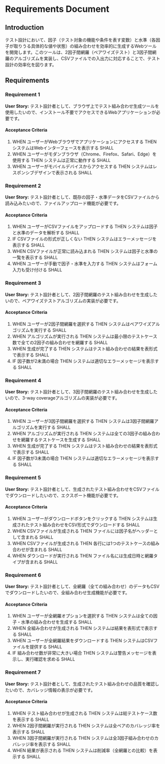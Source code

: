 # Requirements Document

## Introduction

テスト設計において、因子（テスト対象の機能や条件を表す変数）と水準（各因子が取りうる具体的な値や状態）の組み合わせを効率的に生成するWebツールを開発します。このツールは、2因子間網羅（ペアワイズテスト）と3因子間網羅のアルゴリズムを実装し、CSVファイルでの入出力に対応することで、テスト設計の効率化を図ります。

## Requirements

### Requirement 1

**User Story:** テスト設計者として、ブラウザ上でテスト組み合わせ生成ツールを使用したいので、インストール不要でアクセスできるWebアプリケーションが必要です。

#### Acceptance Criteria

1. WHEN ユーザーがWebブラウザでアプリケーションにアクセスする THEN システムはWebインターフェースを表示する SHALL
2. WHEN ユーザーがモダンブラウザ（Chrome、Firefox、Safari、Edge）を使用する THEN システムは正常に動作する SHALL
3. WHEN ユーザーがモバイルデバイスからアクセスする THEN システムはレスポンシブデザインで表示される SHALL

### Requirement 2

**User Story:** テスト設計者として、既存の因子・水準データをCSVファイルから読み込みたいので、ファイルアップロード機能が必要です。

#### Acceptance Criteria

1. WHEN ユーザーがCSVファイルをアップロードする THEN システムは因子と水準のデータを解析する SHALL
2. IF CSVファイルの形式が正しくない THEN システムはエラーメッセージを表示する SHALL
3. WHEN CSVファイルが正常に読み込まれる THEN システムは因子と水準の一覧を表示する SHALL
4. WHEN ユーザーが手動で因子・水準を入力する THEN システムはフォーム入力も受け付ける SHALL

### Requirement 3

**User Story:** テスト設計者として、2因子間網羅のテスト組み合わせを生成したいので、ペアワイズテストアルゴリズムの実装が必要です。

#### Acceptance Criteria

1. WHEN ユーザーが2因子間網羅を選択する THEN システムはペアワイズアルゴリズムを実行する SHALL
2. WHEN アルゴリズムが実行される THEN システムは最小限のテストケース数で全ての2因子の組み合わせを網羅する SHALL
3. WHEN 生成が完了する THEN システムはテスト組み合わせの結果を表形式で表示する SHALL
4. IF 因子数が2未満の場合 THEN システムは適切なエラーメッセージを表示する SHALL

### Requirement 4

**User Story:** テスト設計者として、3因子間網羅のテスト組み合わせを生成したいので、3-way coverageアルゴリズムの実装が必要です。

#### Acceptance Criteria

1. WHEN ユーザーが3因子間網羅を選択する THEN システムは3因子間網羅アルゴリズムを実行する SHALL
2. WHEN アルゴリズムが実行される THEN システムは全ての3因子の組み合わせを網羅するテストケースを生成する SHALL
3. WHEN 生成が完了する THEN システムはテスト組み合わせの結果を表形式で表示する SHALL
4. IF 因子数が3未満の場合 THEN システムは適切なエラーメッセージを表示する SHALL

### Requirement 5

**User Story:** テスト設計者として、生成されたテスト組み合わせをCSVファイルでダウンロードしたいので、エクスポート機能が必要です。

#### Acceptance Criteria

1. WHEN ユーザーがダウンロードボタンをクリックする THEN システムは生成されたテスト組み合わせをCSV形式でダウンロードする SHALL
2. WHEN CSVファイルが生成される THEN ファイルには因子名がヘッダーとして含まれる SHALL
3. WHEN CSVファイルが生成される THEN 各行には1つのテストケースの組み合わせが含まれる SHALL
4. WHEN ダウンロードが実行される THEN ファイル名には生成日時と網羅タイプが含まれる SHALL

### Requirement 6

**User Story:** テスト設計者として、全網羅（全ての組み合わせ）のデータもCSVでダウンロードしたいので、全組み合わせ生成機能が必要です。

#### Acceptance Criteria

1. WHEN ユーザーが全網羅オプションを選択する THEN システムは全ての因子・水準の組み合わせを生成する SHALL
2. WHEN 全組み合わせが生成される THEN システムは結果を表形式で表示する SHALL
3. WHEN ユーザーが全網羅結果をダウンロードする THEN システムはCSVファイルを提供する SHALL
4. IF 組み合わせ数が非常に大きい場合 THEN システムは警告メッセージを表示し、実行確認を求める SHALL

### Requirement 7

**User Story:** テスト設計者として、生成されたテスト組み合わせの品質を確認したいので、カバレッジ情報の表示が必要です。

#### Acceptance Criteria

1. WHEN テスト組み合わせが生成される THEN システムは総テストケース数を表示する SHALL
2. WHEN 2因子間網羅が実行される THEN システムは全ペアのカバレッジ率を表示する SHALL
3. WHEN 3因子間網羅が実行される THEN システムは全3因子組み合わせのカバレッジ率を表示する SHALL
4. WHEN 結果が表示される THEN システムは削減率（全網羅との比較）を表示する SHALL